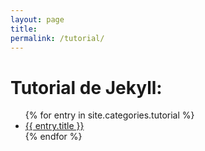 ```yaml
---
layout: page
title:
permalink: /tutorial/
---
```


<div class="tutorials">
  <h1>Tutorial de Jekyll:</h1>
  <ul>
  {% for entry in site.categories.tutorial %}
    <article class="tutorial">
      <li><a href="{{ site.baseurl }}{{ entry.url }}">{{ entry.title }}</a></li>
    </article>
  {% endfor %}
  </ul>
</div>

